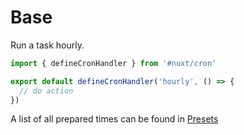 # Base

Run a task hourly.

```ts [server/cron/job.ts]
import { defineCronHandler } from '#nuxt/cron'

export default defineCronHandler('hourly', () => {
  // do action
})
```

A list of all prepared times can be found in [Presets](/docs/api/presets)
